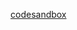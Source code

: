 [codesandbox](https://codesandbox.io/s/github/adrienneeaston/lab37-dynamic-forms/tree/csb-1570322976905/)